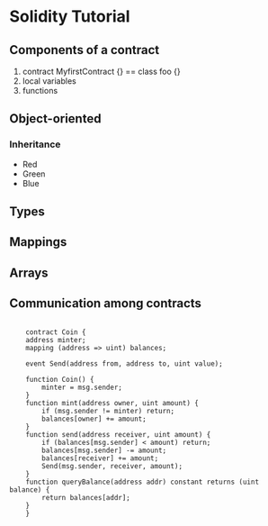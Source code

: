 # Solidity Tutorial #
## Components of a contract ##
1. contract MyfirstContract {} == class foo {}
2. local variables
3. functions

## Object-oriented ##
### Inheritance ###
* Red
* Green
* Blue

## Types ##
## Mappings ##
## Arrays ##
## Communication among contracts ##
```solidity

    contract Coin {
    address minter;
    mapping (address => uint) balances;

    event Send(address from, address to, uint value);

    function Coin() {
        minter = msg.sender;
    }
    function mint(address owner, uint amount) {
        if (msg.sender != minter) return;
        balances[owner] += amount;
    }
    function send(address receiver, uint amount) {
        if (balances[msg.sender] < amount) return;
        balances[msg.sender] -= amount;
        balances[receiver] += amount;
        Send(msg.sender, receiver, amount);
    }
    function queryBalance(address addr) constant returns (uint balance) {
        return balances[addr];
    }
    }
```
